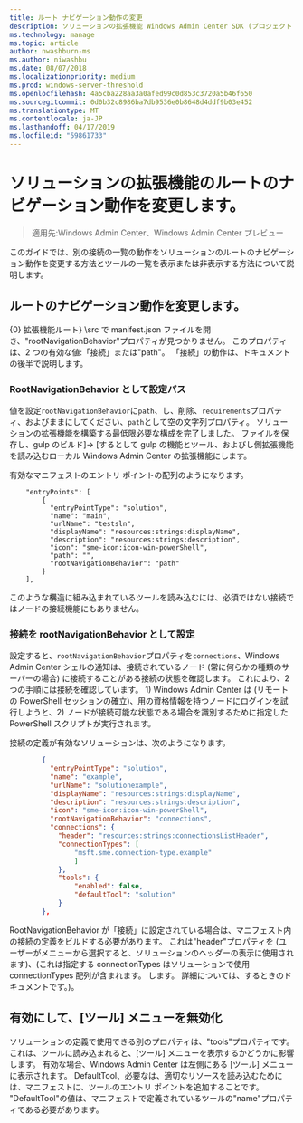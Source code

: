 ```yaml
---
title: ルート ナビゲーション動作の変更
description: ソリューションの拡張機能 Windows Admin Center SDK (プロジェクト ホノルル) の開発 - ルート ナビゲーションの動作を変更します。
ms.technology: manage
ms.topic: article
author: nwashburn-ms
ms.author: niwashbu
ms.date: 08/07/2018
ms.localizationpriority: medium
ms.prod: windows-server-threshold
ms.openlocfilehash: 4a5cba228aa3a0afed99c0d853c3720a5b46f650
ms.sourcegitcommit: 0d0b32c8986ba7db9536e0b8648d4ddf9b03e452
ms.translationtype: MT
ms.contentlocale: ja-JP
ms.lasthandoff: 04/17/2019
ms.locfileid: "59861733"
---
```

# <a name="modify-root-navigation-behavior-for-a-solution-extension"></a>ソリューションの拡張機能のルートのナビゲーション動作を変更します。

>適用先:Windows Admin Center、Windows Admin Center プレビュー

このガイドでは、別の接続の一覧の動作をソリューションのルートのナビゲーション動作を変更する方法とツールの一覧を表示または非表示する方法について説明します。

## <a name="modifying-root-navigation-behavior"></a>ルートのナビゲーション動作を変更します。

{0} 拡張機能ルート} \src で manifest.json ファイルを開き、"rootNavigationBehavior"プロパティが見つかりません。 このプロパティは、2 つの有効な値:「接続」または"path"。 「接続」の動作は、ドキュメントの後半で説明します。

### <a name="setting-path-as-a-rootnavigationbehavior"></a>RootNavigationBehavior として設定パス

値を設定```rootNavigationBehavior```に```path```、し、削除、```requirements```プロパティ、およびままにしてください、```path```として空の文字列プロパティ。 ソリューションの拡張機能を構築する最低限必要な構成を完了しました。 ファイルを保存し、gulp のビルド]-> [するとして gulp の機能とツール、およびし側拡張機能を読み込むローカル Windows Admin Center の拡張機能にします。

有効なマニフェストのエントリ ポイントの配列のようになります。
```
    "entryPoints": [
        {
          "entryPointType": "solution",
          "name": "main",
          "urlName": "testsln",
          "displayName": "resources:strings:displayName",
          "description": "resources:strings:description",
          "icon": "sme-icon:icon-win-powerShell",
          "path": "",
          "rootNavigationBehavior": "path"
        }
    ],
```

このような構造に組み込まれているツールを読み込むには、必須ではない接続ではノードの接続機能にもありません。

### <a name="setting-connections-as-a-rootnavigationbehavior"></a>接続を rootNavigationBehavior として設定

設定すると、```rootNavigationBehavior```プロパティを```connections```、Windows Admin Center シェルの通知は、接続されているノード (常に何らかの種類のサーバーの場合) に接続することがある接続の状態を確認します。 これにより、2 つの手順には接続を確認しています。 1) Windows Admin Center は (リモートの PowerShell セッションの確立)、用の資格情報を持つノードにログインを試行しようと、2) ノードが接続可能な状態である場合を識別するために指定した PowerShell スクリプトが実行されます。

接続の定義が有効なソリューションは、次のようになります。

``` json
        {
          "entryPointType": "solution",
          "name": "example",
          "urlName": "solutionexample",
          "displayName": "resources:strings:displayName",
          "description": "resources:strings:description",
          "icon": "sme-icon:icon-win-powerShell",
          "rootNavigationBehavior": "connections",
          "connections": {
            "header": "resources:strings:connectionsListHeader",
            "connectionTypes": [
                "msft.sme.connection-type.example"
                ]
            },
            "tools": {
                "enabled": false,
                "defaultTool": "solution"
            }
        },
```

RootNavigationBehavior が「接続」に設定されている場合は、マニフェスト内の接続の定義をビルドする必要があります。 これは"header"プロパティを (ユーザーがメニューから選択すると、ソリューションのヘッダーの表示に使用されます)、(これは指定する connectionTypes はソリューションで使用 connectionTypes 配列が含まれます。 します。 詳細については、するときのドキュメントです。)。

## <a name="enabling-and-disabling-the-tools-menu"></a>有効にして、[ツール] メニューを無効化 ##

ソリューションの定義で使用できる別のプロパティは、"tools"プロパティです。 これは、ツールに読み込まれると、[ツール] メニューを表示するかどうかに影響します。 有効な場合、Windows Admin Center は左側にある [ツール] メニューに表示されます。 DefaultTool、必要なは、適切なリソースを読み込むためには、マニフェストに、ツールのエントリ ポイントを追加することです。 "DefaultTool"の値は、マニフェストで定義されているツールの"name"プロパティである必要があります。
